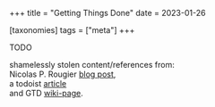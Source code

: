 +++
title = "Getting Things Done"
date = 2023-01-26

[taxonomies]
tags = ["meta"]
+++

TODO
<!-- more -->
shamelessly stolen content/references from:\
Nicolas P. Rougier [blog post][1],\
a todoist [article][2] \
and GTD [wiki-page][3].




[1]: https://www.labri.fr/perso/nrougier/GTD/index.html
[2]: https://todoist.com/productivity-methods/getting-things-done
[3]: https://en.wikipedia.org/wiki/Getting_Things_Done

